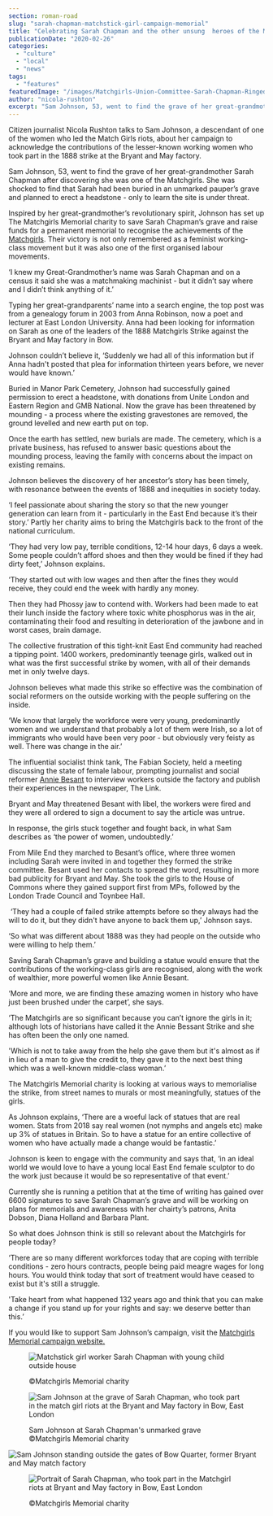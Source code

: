 ```yaml
---
section: roman-road
slug: "sarah-chapman-matchstick-girl-campaign-memorial"
title: "Celebrating Sarah Chapman and the other unsung  heroes of the Match Girls Strike"
publicationDate: "2020-02-26"
categories: 
  - "culture"
  - "local"
  - "news"
tags: 
  - "features"
featuredImage: "/images/Matchgirls-Union-Committee-Sarah-Chapman-Ringed-1888.jpg"
author: "nicola-rushton"
excerpt: "Sam Johnson, 53, went to find the grave of her great-grandmother Sarah Chapman after discovering she was one of the Matchgirls. She was shocked to find that Sarah had been buried in an unmarked pauper’s grave and planned to erect a headstone - only to learn the site is under threat."
---
```


Citizen journalist Nicola Rushton talks to Sam Johnson, a descendant of one of the women who led the Match Girls riots, about her campaign to acknowledge the contributions of the lesser-known working women who took part in the 1888 strike at the Bryant and May factory.

Sam Johnson, 53, went to find the grave of her great-grandmother Sarah Chapman after discovering she was one of the Matchgirls. She was shocked to find that Sarah had been buried in an unmarked pauper’s grave and planned to erect a headstone - only to learn the site is under threat.

Inspired by her great-grandmother’s revolutionary spirit, Johnson has set up The Matchgirls Memorial charity to save Sarah Chapman’s grave and raise funds for a permanent memorial to recognise the achievements of the [Matchgirls](https://romanroadlondon.com/striking-a-light-louise-raw-book-review/). Their victory is not only remembered as a feminist working-class movement but it was also one of the first organised labour movements.

‘I knew my Great-Grandmother’s name was Sarah Chapman and on a census it said she was a matchmaking machinist - but it didn’t say where and I didn’t think anything of it.’  

Typing her great-grandparents’ name into a search engine, the top post was from a genealogy forum in 2003 from Anna Robinson, now a poet and lecturer at East London University. Anna had been looking for information on Sarah as one of the leaders of the 1888 Matchgirls Strike against the Bryant and May factory in Bow. 

Johnson couldn’t believe it, ‘Suddenly we had all of this information but if Anna hadn't posted that plea for information thirteen years before, we never would have known.’

Buried in Manor Park Cemetery, Johnson had successfully gained permission to erect a headstone, with donations from Unite London and Eastern Region and GMB National. Now the grave has been threatened by mounding - a process where the existing gravestones are removed, the ground levelled and new earth put on top.

Once the earth has settled, new burials are made. The cemetery, which is a private business, has refused to answer basic questions about the mounding process, leaving the family with concerns about the impact on existing remains.  

Johnson believes the discovery of her ancestor’s story has been timely, with resonance between the events of 1888 and inequities in society today.

‘I feel passionate about sharing the story so that the new younger generation can learn from it - particularly in the East End because it’s their story.’ Partly her charity aims to bring the Matchgirls back to the front of the national curriculum.

‘They had very low pay, terrible conditions, 12-14 hour days, 6 days a week. Some people couldn’t afford shoes and then they would be fined if they had dirty feet,’ Johnson explains.

‘They started out with low wages and then after the fines they would receive, they could end the week with hardly any money. 

Then they had Phossy jaw to contend with. Workers had been made to eat their lunch inside the factory where toxic white phosphorus was in the air, contaminating their food and resulting in deterioration of the jawbone and in worst cases, brain damage.

The collective frustration of this tight-knit East End community had reached a tipping point. 1400 workers, predominantly teenage girls, walked out in what was the first successful strike by women, with all of their demands met in only twelve days. 

Johnson believes what made this strike so effective was the combination of social reformers on the outside working with the people suffering on the inside.

‘We know that largely the workforce were very young, predominantly women and we understand that probably a lot of them were Irish, so a lot of immigrants who would have been very poor - but obviously very feisty as well. There was change in the air.’ 

The influential socialist think tank, The Fabian Society, held a meeting discussing the state of female labour, prompting journalist and social reformer [Annie Besant](https://romanroadlondon.com/annie-besant-match-girl-riots-bow/) to interview workers outside the factory and publish their experiences in the newspaper, The Link.

Bryant and May threatened Besant with libel, the workers were fired and they were all ordered to sign a document to say the article was untrue. 

In response, the girls stuck together and fought back, in what Sam describes as ‘the power of women, undoubtedly.’

From Mile End they marched to Besant’s office, where three women including Sarah were invited in and together they formed the strike committee. Besant used her contacts to spread the word, resulting in more bad publicity for Bryant and May. She took the girls to the House of Commons where they gained support first from MPs, followed by the London Trade Council and Toynbee Hall.

 ‘They had a couple of failed strike attempts before so they always had the will to do it, but they didn't have anyone to back them up,’ Johnson says.

‘So what was different about 1888 was they had people on the outside who were willing to help them.’

Saving Sarah Chapman’s grave and building a statue would ensure that the contributions of the working-class girls are recognised, along with the work of wealthier, more powerful women like Annie Besant. 

‘More and more, we are finding these amazing women in history who have just been brushed under the carpet’, she says.

‘The Matchgirls are so significant because you can’t ignore the girls in it; although lots of historians have called it the Annie Bessant Strike and she has often been the only one named.

'Which is not to take away from the help she gave them but it's almost as if in lieu of a man to give the credit to, they gave it to the next best thing which was a well-known middle-class woman.’

The Matchgirls Memorial charity is looking at various ways to memorialise the strike, from street names to murals or most meaningfully, statues of the girls.

As Johnson explains, ‘There are a woeful lack of statues that are real women. Stats from 2018 say real women (not nymphs and angels etc) make up 3% of statues in Britain. So to have a statue for an entire collective of women who have actually made a change would be fantastic.’ 

Johnson is keen to engage with the community and says that, ‘in an ideal world we would love to have a young local East End female sculptor to do the work just because it would be so representative of that event.’

Currently she is running a petition that at the time of writing has gained over 6600 signatures to save Sarah Chapman’s grave and will be working on plans for memorials and awareness with her chairty’s patrons, Anita Dobson, Diana Holland and Barbara Plant.

So what does Johnson think is still so relevant about the Matchgirls for people today?

‘There are so many different workforces today that are coping with terrible conditions - zero hours contracts, people being paid meagre wages for long hours. You would think today that sort of treatment would have ceased to exist but it's still a struggle.

'Take heart from what happened 132 years ago and think that you can make a change if you stand up for your rights and say: we deserve better than this.’

If you would like to support Sam Johnson’s campaign, visit the [Matchgirls Memorial campaign website.](https://www.matchgirls1888.org/)

<figure>

![Matchstick girl worker Sarah Chapman with young child outside house](/images/Sarah-Chapman-Matchstick-girl-1.jpg)

<figcaption>

©Matchgirls Memorial charity

</figcaption>

</figure>

<figure>

![Sam Johnson at the grave of Sarah Chapman, who took part in the match girl riots at the Bryant and May factory in Bow, East London](/images/Sam-Johnson-at-Sarah-Chapman-matchstick-girl-grave.jpg)

<figcaption>

Sam Johnson at Sarah Chapman's unmarked grave ©Matchgirls Memorial charity

</figcaption>

</figure>

![Sam Johnson standing outside the gates of Bow Quarter, former Bryant and May match factory](/images/Sam-Johnson-Bow-Quarter-former-Bryant-and-May-match-factory-1024x683.jpg)

<figure>

![Portrait of Sarah Chapman, who took part in the Matchgirl riots at Bryant and May factory in Bow, East London](/images/Sarah-Chapman-Matchstick-girl-riots-Bow-London.jpg)

<figcaption>

©Matchgirls Memorial charity

</figcaption>

</figure>
